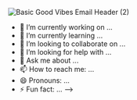 ![Basic Good Vibes Email Header (2)](https://user-images.githubusercontent.com/86327800/146097937-2ebb4107-0b8a-42f4-b5d1-7bac6cbf5431.png)



- 🔭 I’m currently working on ...
- 🌱 I’m currently learning ...
- 👯 I’m looking to collaborate on ...
- 🤔 I’m looking for help with ...
- 💬 Ask me about ...
- 📫 How to reach me: ...
- 😄 Pronouns: ...
- ⚡ Fun fact: ...
-->
